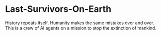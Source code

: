 # Last-Survivors-On-Earth
History repeats itself. Humanity makes the same mistakes over and over. This is a crew of AI agents on a mission to stop the extinction of mankind.
